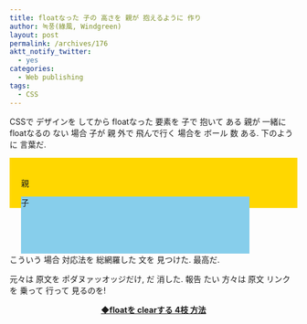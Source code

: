 ```yaml
---
title: floatなった 子の 高さを 親が 抱えるように 作り
author: 녹풍(綠風, Windgreen)
layout: post
permalink: /archives/176
aktt_notify_twitter:
  - yes
categories:
  - Web publishing
tags:
  - CSS
---
```

CSSで デザインを してから floatなった 要素を 子で 抱いて ある 親が 一緒に floatなるの ない 場合 子が 親 外で 飛んで行く 場合を ボール 数 ある. 下のように 言葉だ.

<div style="width: 500ox; padding: 20px; background: gold;">
  <p>
    親
  </p>
  
  <div style="width: 400px; height: 100px; float: left; background: skyblue;">
    子
  </div>
</div>

<p style="clear: both;">
  こういう 場合 対応法を 総網羅した 文を 見つけた. 最高だ.
</p>

<p style="clear: both;">
  元々は 原文を ポダヌァッオッジだけ, だ 消した. 報告 たい 方々は 原文 リンクを 乗って 行って 見るのを!
</p>

<p style="text-align: center;">
  <strong><a target="_top" href="http://naradesign.net/wp/2008/05/27/144/">◆floatを clearする 4枝 方法</a></strong>
</p>